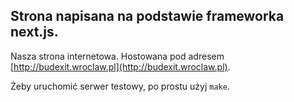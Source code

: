 ## Strona napisana na podstawie frameworka next.js.

Nasza strona internetowa. Hostowana pod adresem [http://budexit.wroclaw.pl](http://budexit.wroclaw.pl).

Żeby uruchomić serwer testowy, po prostu użyj `make`.